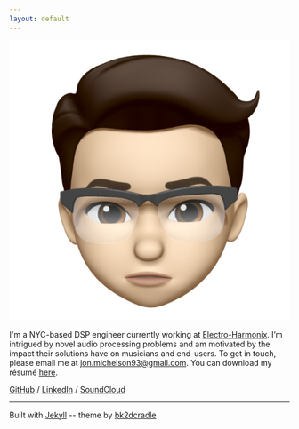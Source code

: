 ```yaml
---
layout: default
---
```


<img class="profile-picture" src="assets/animoji-headshot.jpg">

I'm a NYC-based DSP engineer currently working at [Electro-Harmonix](https://ehx.com). I’m intrigued by novel audio processing problems and am motivated by the impact their solutions have on musicians and end-users. To get in touch, please email me at [jon.michelson93@gmail.com](mailto:jon.michelson93@gmail.com). You can download my résumé [here](http://jonathanmichelson.com/assets/resume-20180725.pdf).

[GitHub](https://www.github.com/jmichel3) / [LinkedIn](https://www.linkedin.com/in/jonathanmichelson/) / [SoundClou](https://www.soundcloud.com/jonmichelson)[d](http://ec2-54-84-52-119.compute-1.amazonaws.com/blog/)

---  

Built with [Jekyll](https://jekyllrb.com/) -- theme by [bk2dcradle](https://github.com/bk2dcradle/researcher)  
